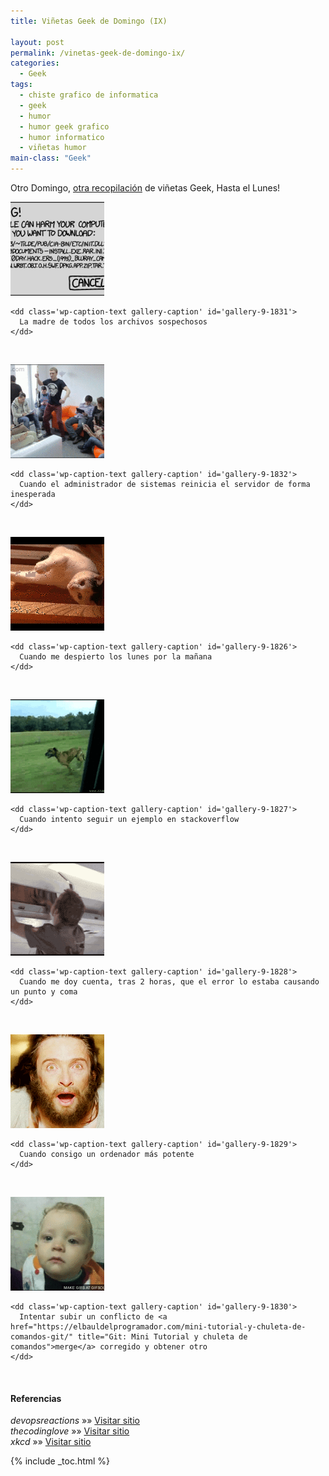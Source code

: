 ```yaml
---
title: Viñetas Geek de Domingo (IX)

layout: post
permalink: /vinetas-geek-de-domingo-ix/
categories:
  - Geek
tags:
  - chiste grafico de informatica
  - geek
  - humor
  - humor geek grafico
  - humor informatico
  - viñetas humor
main-class: "Geek"
---
```

Otro Domingo, [otra recopilación][1] de viñetas Geek, Hasta el Lunes!


<!--ad-->




<div id='gallery-9' class='gallery galleryid-1825 gallery-columns-1 gallery-size-thumbnail'>
  <dl class='gallery-item'>
    <dt class='gallery-icon landscape'>
      <a href='https://elbauldelprogramador.com/vinetas-geek-de-domingo-ix/the-mother-of-all-suspicious-files/'><img  src="/assets/img/2013/08/The-Mother-of-All-Suspicious-Files-150x150.png" class="attachment-thumbnail" alt="La madre de todos los archivos sospechosos" aria-describedby="gallery-9-1831" /></a>
    </dt>

    <dd class='wp-caption-text gallery-caption' id='gallery-9-1831'>
      La madre de todos los archivos sospechosos
    </dd>
  </dl>

  <br style="clear: both" />

  <dl class='gallery-item'>
    <dt class='gallery-icon landscape'>
      <a href='https://elbauldelprogramador.com/vinetas-geek-de-domingo-ix/when-the-server-admin-unexpectedly-reboot-the-server/'><img  src="/assets/img/2013/08/when-the-server-admin-unexpectedly-reboot-the-server-150x150.gif" class="attachment-thumbnail" alt="Cuando el administrador de sistemas reinicia el servidor de forma inesperada" aria-describedby="gallery-9-1832" /></a>
    </dt>

    <dd class='wp-caption-text gallery-caption' id='gallery-9-1832'>
      Cuando el administrador de sistemas reinicia el servidor de forma inesperada
    </dd>
  </dl>

  <br style="clear: both" />

  <dl class='gallery-item'>
    <dt class='gallery-icon landscape'>
      <a href='https://elbauldelprogramador.com/vinetas-geek-de-domingo-ix/when-i-wake-up-on-monday-morning/'><img  src="/assets/img/2013/08/when-I-wake-up-on-monday-morning-150x150.gif" class="attachment-thumbnail" alt="Cuando me despierto los lunes por la mañana" aria-describedby="gallery-9-1826" /></a>
    </dt>

    <dd class='wp-caption-text gallery-caption' id='gallery-9-1826'>
      Cuando me despierto los lunes por la mañana
    </dd>
  </dl>

  <br style="clear: both" />

  <dl class='gallery-item'>
    <dt class='gallery-icon landscape'>
      <a href='https://elbauldelprogramador.com/vinetas-geek-de-domingo-ix/when-i-try-to-follow-an-example-on-stackoverflow/'><img  src="/assets/img/2013/08/when-I-try-to-follow-an-example-on-stackoverflow-150x150.gif" class="attachment-thumbnail" alt="Cuando intento seguir un ejemplo en stackoverflow" aria-describedby="gallery-9-1827" /></a>
    </dt>

    <dd class='wp-caption-text gallery-caption' id='gallery-9-1827'>
      Cuando intento seguir un ejemplo en stackoverflow
    </dd>
  </dl>

  <br style="clear: both" />

  <dl class='gallery-item'>
    <dt class='gallery-icon landscape'>
      <a href='https://elbauldelprogramador.com/vinetas-geek-de-domingo-ix/when-i-realize-after-2-hours-that-my-bug-is-caused-by-a-missing-semicolon/'><img  src="/assets/img/2013/08/when-I-realize-after-2-hours-that-my-bug-is-caused-by-a-missing-semicolon-150x150.gif" class="attachment-thumbnail" alt="Cuando me doy cuenta, tras 2 horas, que el error lo estaba causando un punto y coma" aria-describedby="gallery-9-1828" /></a>
    </dt>

    <dd class='wp-caption-text gallery-caption' id='gallery-9-1828'>
      Cuando me doy cuenta, tras 2 horas, que el error lo estaba causando un punto y coma
    </dd>
  </dl>

  <br style="clear: both" />

  <dl class='gallery-item'>
    <dt class='gallery-icon landscape'>
      <a href='https://elbauldelprogramador.com/vinetas-geek-de-domingo-ix/when-i-get-a-more-powerful-computer/'><img  src="/assets/img/2013/08/when-I-get-a-more-powerful-computer-150x150.gif" class="attachment-thumbnail" alt="Cuando consigo un ordenador más potente" aria-describedby="gallery-9-1829" /></a>
    </dt>

    <dd class='wp-caption-text gallery-caption' id='gallery-9-1829'>
      Cuando consigo un ordenador más potente
    </dd>
  </dl>

  <br style="clear: both" />

  <dl class='gallery-item'>
    <dt class='gallery-icon landscape'>
      <a href='https://elbauldelprogramador.com/vinetas-geek-de-domingo-ix/trying-to-push-a-merge-conflict-fix-and-receiving-a-merge-conflict/'><img  src="/assets/img/2013/08/Trying-to-push-a-merge-conflict-fix-and-receiving-a-merge-conflict-150x150.gif" class="attachment-thumbnail" alt="Intentar subir un conflicto de merge corregido y obtener otro" aria-describedby="gallery-9-1830" /></a>
    </dt>

    <dd class='wp-caption-text gallery-caption' id='gallery-9-1830'>
      Intentar subir un conflicto de <a href="https://elbauldelprogramador.com/mini-tutorial-y-chuleta-de-comandos-git/" title="Git: Mini Tutorial y chuleta de comandos">merge</a> corregido y obtener otro
    </dd>
  </dl>

  <br style="clear: both" />
</div>

#### Referencias

*devopsreactions* »» <a href="http://devopsreactions.tumblr.com/" target="_blank">Visitar sitio</a>  
*thecodinglove* »» <a href="http://thecodinglove.com" target="_blank">Visitar sitio</a>  
*xkcd* »» <a href="http://xkcd.com" target="_blank">Visitar sitio</a>



 [1]: https://elbauldelprogramador.com/ "Viñetas Geek de Domingo"

{% include _toc.html %}
